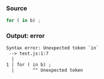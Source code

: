 ### Source
```js parse:stmt
for ( in b) ;
```

### Output: error
```txt
Syntax error: Unexpected token `in`
 --> test.js:1:7
  |
1 | for ( in b) ;
  |       ^^ Unexpected token
```
